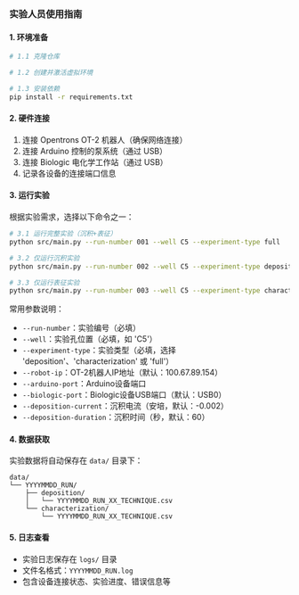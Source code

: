 ### 实验人员使用指南

#### 1. 环境准备
```bash
# 1.1 克隆仓库

# 1.2 创建并激活虚拟环境

# 1.3 安装依赖
pip install -r requirements.txt
```

#### 2. 硬件连接
1. 连接 Opentrons OT-2 机器人（确保网络连接）
2. 连接 Arduino 控制的泵系统（通过 USB）
3. 连接 Biologic 电化学工作站（通过 USB）
4. 记录各设备的连接端口信息

#### 3. 运行实验
根据实验需求，选择以下命令之一：

```bash
# 3.1 运行完整实验（沉积+表征）
python src/main.py --run-number 001 --well C5 --experiment-type full

# 3.2 仅运行沉积实验
python src/main.py --run-number 002 --well C5 --experiment-type deposition --deposition-current -0.003

# 3.3 仅运行表征实验
python src/main.py --run-number 003 --well C5 --experiment-type characterization
```

常用参数说明：
- `--run-number`：实验编号（必填）
- `--well`：实验孔位置（必填，如 'C5'）
- `--experiment-type`：实验类型（必填，选择 'deposition'、'characterization' 或 'full'）
- `--robot-ip`：OT-2机器人IP地址（默认：100.67.89.154）
- `--arduino-port`：Arduino设备端口
- `--biologic-port`：Biologic设备USB端口（默认：USB0）
- `--deposition-current`：沉积电流（安培，默认：-0.002）
- `--deposition-duration`：沉积时间（秒，默认：60）

#### 4. 数据获取
实验数据将自动保存在 `data/` 目录下：
```
data/
└── YYYYMMDD_RUN/
    ├── deposition/
    │   └── YYYYMMDD_RUN_XX_TECHNIQUE.csv
    └── characterization/
        └── YYYYMMDD_RUN_XX_TECHNIQUE.csv
```

#### 5. 日志查看
- 实验日志保存在 `logs/` 目录
- 文件名格式：`YYYYMMDD_RUN.log`
- 包含设备连接状态、实验进度、错误信息等

